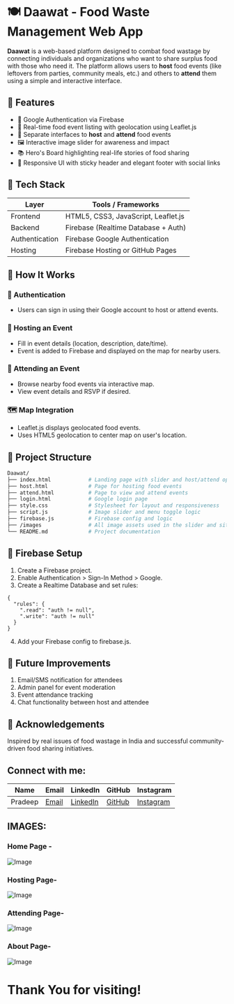 # 🍽️ Daawat - Food Waste Management Web App

**Daawat** is a web-based platform designed to combat food wastage by connecting individuals and organizations who want to share surplus food with those who need it. The platform allows users to **host** food events (like leftovers from parties, community meals, etc.) and others to **attend** them using a simple and interactive interface.

## 🌟 Features

- 🔐 Google Authentication via Firebase   
- 📍 Real-time food event listing with geolocation using Leaflet.js  
- 🎯 Separate interfaces to **host** and **attend** food events  
- 🖼️ Interactive image slider for awareness and impact   
- 📚 Hero's Board highlighting real-life stories of food sharing  
- 🧭 Responsive UI with sticky header and elegant footer with social links  

## 🔧 Tech Stack

| Layer        | Tools / Frameworks                          |
|--------------|---------------------------------------------|
| Frontend     | HTML5, CSS3, JavaScript, Leaflet.js         |
| Backend      | Firebase (Realtime Database + Auth)         |
| Authentication | Firebase Google Authentication            |
| Hosting      | Firebase Hosting or GitHub Pages            |

## 🚀 How It Works

### 🔑 Authentication
- Users can sign in using their Google account to host or attend events.   

### 🎉 Hosting an Event
- Fill in event details (location, description, date/time).  
- Event is added to Firebase and displayed on the map for nearby users.    

### 🍴 Attending an Event
- Browse nearby food events via interactive map.  
- View event details and RSVP if desired.  

### 🗺️ Map Integration 
- Leaflet.js displays geolocated food events. 
- Uses HTML5 geolocation to center map on user's location. 

## 📁 Project Structure

```bash
Daawat/
├── index.html            # Landing page with slider and host/attend options
├── host.html             # Page for hosting food events
├── attend.html           # Page to view and attend events
├── login.html            # Google login page
├── style.css             # Stylesheet for layout and responsiveness
├── script.js             # Image slider and menu toggle logic
├── firebase.js           # Firebase config and logic
├── /images               # All image assets used in the slider and site
└── README.md             # Project documentation
```

## 🔐 Firebase Setup
1. Create a Firebase project.  
2. Enable Authentication > Sign-In Method > Google.  
3. Create a Realtime Database and set rules:
```
{
  "rules": {
    ".read": "auth != null",
    ".write": "auth != null"
  }
}
```
4. Add your Firebase config to firebase.js.

## 📌 Future Improvements
1. Email/SMS notification for attendees  
2. Admin panel for event moderation  
3. Event attendance tracking  
4. Chat functionality between host and attendee  

## 🙌 Acknowledgements
Inspired by real issues of food wastage in India and successful community-driven food sharing initiatives.


## Connect with me:
| Name    | Email              | LinkedIn                                      | GitHub                      | Instagram                     |
|---------|--------------------|-----------------------------------------------|-----------------------------|-------------------------------|
| Pradeep | [Email](pradeep.singh04r@gmail.com)  | [LinkedIn](https://linkedin.com/in/pradeep-singh4) | [GitHub](https://github.com/pradeep-r04) | [Instagram](https://instagram.com/whypradeeep) |    


## IMAGES:
### Home Page -
![Image](https://github.com/user-attachments/assets/d562fafc-04a3-46e8-ac86-57c307b0a9ef)

### Hosting Page-
![Image](https://github.com/user-attachments/assets/df132d27-465d-47f2-af5c-99d588a8a957)

### Attending Page-
![Image](https://github.com/user-attachments/assets/0cfc4137-62cc-42b3-bc00-4a6e94342115)

### About Page-
![Image](https://github.com/user-attachments/assets/9bf74f84-dccd-4dcf-8bb6-aabbdd0a0ac3)

# Thank You for visiting!
